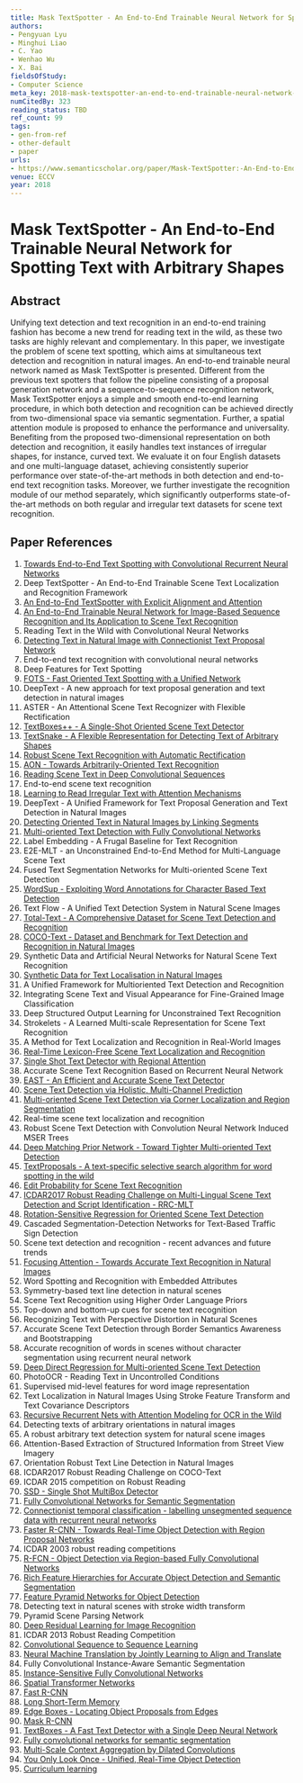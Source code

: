 ```yaml
---
title: Mask TextSpotter - An End-to-End Trainable Neural Network for Spotting Text with Arbitrary Shapes
authors:
- Pengyuan Lyu
- Minghui Liao
- C. Yao
- Wenhao Wu
- X. Bai
fieldsOfStudy:
- Computer Science
meta_key: 2018-mask-textspotter-an-end-to-end-trainable-neural-network-for-spotting-text-with-arbitrary-shapes
numCitedBy: 323
reading_status: TBD
ref_count: 99
tags:
- gen-from-ref
- other-default
- paper
urls:
- https://www.semanticscholar.org/paper/Mask-TextSpotter:-An-End-to-End-Trainable-Neural-Lyu-Liao/375479213a9982ecf4363669bc36449ca11421a8?sort=total-citations
venue: ECCV
year: 2018
---
```


# Mask TextSpotter - An End-to-End Trainable Neural Network for Spotting Text with Arbitrary Shapes

## Abstract

Unifying text detection and text recognition in an end-to-end training fashion has become a new trend for reading text in the wild, as these two tasks are highly relevant and complementary. In this paper, we investigate the problem of scene text spotting, which aims at simultaneous text detection and recognition in natural images. An end-to-end trainable neural network named as Mask TextSpotter is presented. Different from the previous text spotters that follow the pipeline consisting of a proposal generation network and a sequence-to-sequence recognition network, Mask TextSpotter enjoys a simple and smooth end-to-end learning procedure, in which both detection and recognition can be achieved directly from two-dimensional space via semantic segmentation. Further, a spatial attention module is proposed to enhance the performance and universality. Benefiting from the proposed two-dimensional representation on both detection and recognition, it easily handles text instances of irregular shapes, for instance, curved text. We evaluate it on four English datasets and one multi-language dataset, achieving consistently superior performance over state-of-the-art methods in both detection and end-to-end text recognition tasks. Moreover, we further investigate the recognition module of our method separately, which significantly outperforms state-of-the-art methods on both regular and irregular text datasets for scene text recognition.

## Paper References

1. [Towards End-to-End Text Spotting with Convolutional Recurrent Neural Networks](2017-towards-end-to-end-text-spotting-with-convolutional-recurrent-neural-networks)
2. Deep TextSpotter - An End-to-End Trainable Scene Text Localization and Recognition Framework
3. [An End-to-End TextSpotter with Explicit Alignment and Attention](2018-an-end-to-end-textspotter-with-explicit-alignment-and-attention)
4. [An End-to-End Trainable Neural Network for Image-Based Sequence Recognition and Its Application to Scene Text Recognition](2017-an-end-to-end-trainable-neural-network-for-image-based-sequence-recognition-and-its-application-to-scene-text-recognition)
5. Reading Text in the Wild with Convolutional Neural Networks
6. [Detecting Text in Natural Image with Connectionist Text Proposal Network](2016-detecting-text-in-natural-image-with-connectionist-text-proposal-network)
7. End-to-end text recognition with convolutional neural networks
8. Deep Features for Text Spotting
9. [FOTS - Fast Oriented Text Spotting with a Unified Network](2018-fots-fast-oriented-text-spotting-with-a-unified-network)
10. DeepText - A new approach for text proposal generation and text detection in natural images
11. ASTER - An Attentional Scene Text Recognizer with Flexible Rectification
12. [TextBoxes++ - A Single-Shot Oriented Scene Text Detector](2018-textboxes-a-single-shot-oriented-scene-text-detector)
13. [TextSnake - A Flexible Representation for Detecting Text of Arbitrary Shapes](2018-textsnake-a-flexible-representation-for-detecting-text-of-arbitrary-shapes)
14. [Robust Scene Text Recognition with Automatic Rectification](2016-robust-scene-text-recognition-with-automatic-rectification)
15. [AON - Towards Arbitrarily-Oriented Text Recognition](2018-aon-towards-arbitrarily-oriented-text-recognition)
16. [Reading Scene Text in Deep Convolutional Sequences](2016-reading-scene-text-in-deep-convolutional-sequences)
17. End-to-end scene text recognition
18. [Learning to Read Irregular Text with Attention Mechanisms](2017-learning-to-read-irregular-text-with-attention-mechanisms)
19. DeepText - A Unified Framework for Text Proposal Generation and Text Detection in Natural Images
20. [Detecting Oriented Text in Natural Images by Linking Segments](2017-detecting-oriented-text-in-natural-images-by-linking-segments)
21. [Multi-oriented Text Detection with Fully Convolutional Networks](2016-multi-oriented-text-detection-with-fully-convolutional-networks)
22. Label Embedding - A Frugal Baseline for Text Recognition
23. E2E-MLT - an Unconstrained End-to-End Method for Multi-Language Scene Text
24. Fused Text Segmentation Networks for Multi-oriented Scene Text Detection
25. [WordSup - Exploiting Word Annotations for Character Based Text Detection](2017-wordsup-exploiting-word-annotations-for-character-based-text-detection)
26. Text Flow - A Unified Text Detection System in Natural Scene Images
27. [Total-Text - A Comprehensive Dataset for Scene Text Detection and Recognition](2017-total-text-a-comprehensive-dataset-for-scene-text-detection-and-recognition)
28. [COCO-Text - Dataset and Benchmark for Text Detection and Recognition in Natural Images](2016-coco-text-dataset-and-benchmark-for-text-detection-and-recognition-in-natural-images)
29. Synthetic Data and Artificial Neural Networks for Natural Scene Text Recognition
30. [Synthetic Data for Text Localisation in Natural Images](2016-synthetic-data-for-text-localisation-in-natural-images)
31. A Unified Framework for Multioriented Text Detection and Recognition
32. Integrating Scene Text and Visual Appearance for Fine-Grained Image Classification
33. Deep Structured Output Learning for Unconstrained Text Recognition
34. Strokelets - A Learned Multi-scale Representation for Scene Text Recognition
35. A Method for Text Localization and Recognition in Real-World Images
36. [Real-Time Lexicon-Free Scene Text Localization and Recognition](2016-real-time-lexicon-free-scene-text-localization-and-recognition)
37. [Single Shot Text Detector with Regional Attention](2017-single-shot-text-detector-with-regional-attention)
38. Accurate Scene Text Recognition Based on Recurrent Neural Network
39. [EAST - An Efficient and Accurate Scene Text Detector](2017-east-an-efficient-and-accurate-scene-text-detector)
40. [Scene Text Detection via Holistic, Multi-Channel Prediction](2016-scene-text-detection-via-holistic-multi-channel-prediction)
41. [Multi-oriented Scene Text Detection via Corner Localization and Region Segmentation](2018-multi-oriented-scene-text-detection-via-corner-localization-and-region-segmentation)
42. Real-time scene text localization and recognition
43. Robust Scene Text Detection with Convolution Neural Network Induced MSER Trees
44. [Deep Matching Prior Network - Toward Tighter Multi-oriented Text Detection](2017-deep-matching-prior-network-toward-tighter-multi-oriented-text-detection)
45. [TextProposals - A text-specific selective search algorithm for word spotting in the wild](2017-textproposals-a-text-specific-selective-search-algorithm-for-word-spotting-in-the-wild)
46. [Edit Probability for Scene Text Recognition](2018-edit-probability-for-scene-text-recognition)
47. [ICDAR2017 Robust Reading Challenge on Multi-Lingual Scene Text Detection and Script Identification - RRC-MLT](2017-icdar2017-robust-reading-challenge-on-multi-lingual-scene-text-detection-and-script-identification-rrc-mlt)
48. [Rotation-Sensitive Regression for Oriented Scene Text Detection](2018-rotation-sensitive-regression-for-oriented-scene-text-detection)
49. Cascaded Segmentation-Detection Networks for Text-Based Traffic Sign Detection
50. Scene text detection and recognition - recent advances and future trends
51. [Focusing Attention - Towards Accurate Text Recognition in Natural Images](2017-focusing-attention-towards-accurate-text-recognition-in-natural-images)
52. Word Spotting and Recognition with Embedded Attributes
53. Symmetry-based text line detection in natural scenes
54. Scene Text Recognition using Higher Order Language Priors
55. Top-down and bottom-up cues for scene text recognition
56. Recognizing Text with Perspective Distortion in Natural Scenes
57. Accurate Scene Text Detection through Border Semantics Awareness and Bootstrapping
58. Accurate recognition of words in scenes without character segmentation using recurrent neural network
59. [Deep Direct Regression for Multi-oriented Scene Text Detection](2017-deep-direct-regression-for-multi-oriented-scene-text-detection)
60. PhotoOCR - Reading Text in Uncontrolled Conditions
61. Supervised mid-level features for word image representation
62. Text Localization in Natural Images Using Stroke Feature Transform and Text Covariance Descriptors
63. [Recursive Recurrent Nets with Attention Modeling for OCR in the Wild](2016-recursive-recurrent-nets-with-attention-modeling-for-ocr-in-the-wild)
64. Detecting texts of arbitrary orientations in natural images
65. A robust arbitrary text detection system for natural scene images
66. Attention-Based Extraction of Structured Information from Street View Imagery
67. Orientation Robust Text Line Detection in Natural Images
68. ICDAR2017 Robust Reading Challenge on COCO-Text
69. ICDAR 2015 competition on Robust Reading
70. [SSD - Single Shot MultiBox Detector](2016-ssd-net.md)
71. [Fully Convolutional Networks for Semantic Segmentation](2017-fully-convolutional-networks-for-semantic-segmentation)
72. [Connectionist temporal classification - labelling unsegmented sequence data with recurrent neural networks](2006-connectionist-temporal-classification-labelling-unsegmented-sequence-data-with-recurrent-neural-networks)
73. [Faster R-CNN - Towards Real-Time Object Detection with Region Proposal Networks](2015-faster-r-cnn-towards-real-time-object-detection-with-region-proposal-networks)
74. ICDAR 2003 robust reading competitions
75. [R-FCN - Object Detection via Region-based Fully Convolutional Networks](2016-r-fcn-object-detection-via-region-based-fully-convolutional-networks)
76. [Rich Feature Hierarchies for Accurate Object Detection and Semantic Segmentation](2014-rich-feature-hierarchies-for-accurate-object-detection-and-semantic-segmentation)
77. [Feature Pyramid Networks for Object Detection](2017-feature-pyramid-networks-for-object-detection)
78. Detecting text in natural scenes with stroke width transform
79. Pyramid Scene Parsing Network
80. [Deep Residual Learning for Image Recognition](2015-resnet.md)
81. ICDAR 2013 Robust Reading Competition
82. [Convolutional Sequence to Sequence Learning](2017-convolutional-sequence-to-sequence-learning)
83. [Neural Machine Translation by Jointly Learning to Align and Translate](2015-neural-machine-translation-by-jointly-learning-to-align-and-translate)
84. Fully Convolutional Instance-Aware Semantic Segmentation
85. [Instance-Sensitive Fully Convolutional Networks](2016-instance-sensitive-fully-convolutional-networks)
86. [Spatial Transformer Networks](2015-spatial-transformer-networks)
87. [Fast R-CNN](2015-fast-r-cnn)
88. [Long Short-Term Memory](1997-long-short-term-memory)
89. [Edge Boxes - Locating Object Proposals from Edges](2014-edge-boxes-locating-object-proposals-from-edges)
90. [Mask R-CNN](2017-mask-r-cnn.md)
91. [TextBoxes - A Fast Text Detector with a Single Deep Neural Network](2017-textboxes-a-fast-text-detector-with-a-single-deep-neural-network)
92. [Fully convolutional networks for semantic segmentation](2015-fully-convolutional-networks-for-semantic-segmentation)
93. [Multi-Scale Context Aggregation by Dilated Convolutions](2016-multi-scale-context-aggregation-by-dilated-convolutions)
94. [You Only Look Once - Unified, Real-Time Object Detection](2016-you-only-look-once-unified-real-time-object-detection)
95. [Curriculum learning](2009-curriculum-learning)
